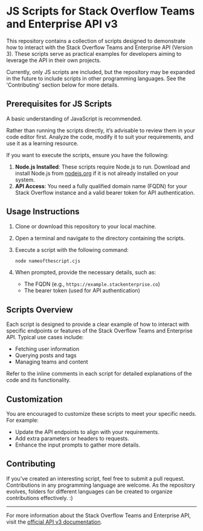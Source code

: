 # JS Scripts for Stack Overflow Teams and Enterprise API v3

This repository contains a collection of scripts designed to demonstrate how to interact with the Stack Overflow Teams and Enterprise API (Version 3). These scripts serve as practical examples for developers aiming to leverage the API in their own projects.

Currently, only JS scripts are included, but the repository may be expanded in the future to include scripts in other programming languages. See the 'Contributing' section below for more details.

## Prerequisites for JS Scripts

A basic understanding of JavaScript is recommended. 

Rather than running the scripts directly, it’s advisable to review them in your code editor first. Analyze the code, modify it to suit your requirements, and use it as a learning resource.

If you want to execute the scripts, ensure you have the following:

1. **Node.js Installed**: These scripts require Node.js to run. Download and install Node.js from [nodejs.org](https://nodejs.org) if it is not already installed on your system.
2. **API Access**: You need a fully qualified domain name (FQDN) for your Stack Overflow instance and a valid bearer token for API authentication.

## Usage Instructions

1. Clone or download this repository to your local machine.
2. Open a terminal and navigate to the directory containing the scripts.
3. Execute a script with the following command:

   ```bash
   node nameofthescript.cjs
   ```

4. When prompted, provide the necessary details, such as:
   - The FQDN (e.g., `https://example.stackenterprise.co`)
   - The bearer token (used for API authentication)

## Scripts Overview

Each script is designed to provide a clear example of how to interact with specific endpoints or features of the Stack Overflow Teams and Enterprise API. Typical use cases include:

- Fetching user information
- Querying posts and tags
- Managing teams and content

Refer to the inline comments in each script for detailed explanations of the code and its functionality.

## Customization

You are encouraged to customize these scripts to meet your specific needs. For example:

- Update the API endpoints to align with your requirements.
- Add extra parameters or headers to requests.
- Enhance the input prompts to gather more details.

## Contributing

If you’ve created an interesting script, feel free to submit a pull request. Contributions in any programming language are welcome. As the repository evolves, folders for different languages can be created to organize contributions effectively. :)

---

For more information about the Stack Overflow Teams and Enterprise API, visit the [official API v3 documentation](https://stackoverflowteams.help/en/articles/9085836-api-v3).
